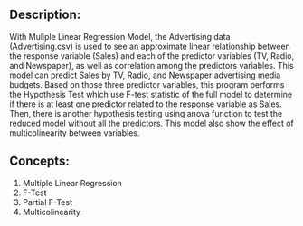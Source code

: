 ## Description:
With Muliple Linear Regression Model, the Advertising data (Advertising.csv) is used to see an approximate linear relationship between the response variable (Sales) and each of the predictor variables (TV, Radio, and Newspaper), as well as correlation among the predictors variables.
This model can predict Sales by TV, Radio, and Newspaper advertising media budgets.
Based on those three predictor variables, this program performs the Hypothesis Test which use F-test statistic of the full model to determine if there is at least one predictor related to the response variable as Sales. 
Then, there is another hypothesis testing using anova function to test the reduced model without all the predictors. This model also show the effect of multicolinearity between variables.

## Concepts:
1. Multiple Linear Regression
2. F-Test
3. Partial F-Test
4. Multicolinearity
